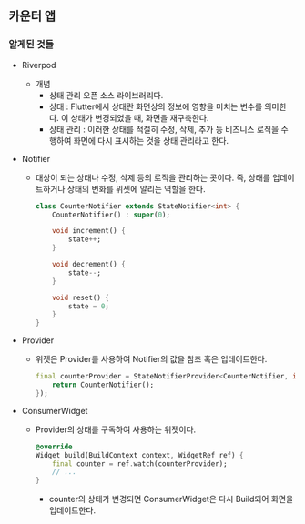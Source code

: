 ## 카운터 앱

### 알게된 것들
* Riverpod
  * 개념
    * 상태 관리 오픈 소스 라이브러리다. 
    * 상태 : Flutter에서 상태란 화면상의 정보에 영향을 미치는 변수를 의미한다. 이 상태가 변경되었을 때, 화면을 재구축한다.
    * 상태 관리 : 이러한 상태를 적절히 수정, 삭제, 추가 등 비즈니스 로직을 수행하여 화면에 다시 표시하는 것을 상태 관리라고 한다.

* Notifier
  * 대상이 되는 상태나 수정, 삭제 등의 로직을 관리하는 곳이다. 즉, 상태를 업데이트하거나 상태의 변화를 위젯에 알리는 역할을 한다.
    ```dart
    class CounterNotifier extends StateNotifier<int> {
        CounterNotifier() : super(0);

        void increment() {
            state++;
        }

        void decrement() {
            state--;
        }

        void reset() {
            state = 0;
        }
    }
    ```
* Provider
  * 위젯은 Provider를 사용하여 Notifier의 값을 참조 혹은 업데이트한다.
    ```dart
    final counterProvider = StateNotifierProvider<CounterNotifier, int>((ref) {
        return CounterNotifier();
    });
    ```

* ConsumerWidget
  * Provider의 상태를 구독하여 사용하는 위젯이다.
    ```dart
    @override
    Widget build(BuildContext context, WidgetRef ref) {
        final counter = ref.watch(counterProvider);
        // ...
    }
    ```
    * counter의 상태가 변경되면 ConsumerWidget은 다시 Build되어 화면을 업데이트한다.
